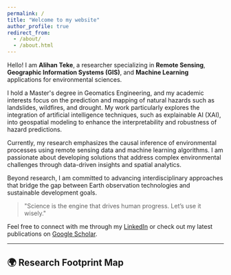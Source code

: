 ```yaml
---
permalink: /
title: "Welcome to my website"
author_profile: true
redirect_from: 
  - /about/
  - /about.html
---
```


Hello! I am **Alihan Teke**, a researcher specializing in **Remote Sensing**, **Geographic Information Systems (GIS)**, and **Machine Learning** applications for environmental sciences.

I hold a Master's degree in Geomatics Engineering, and my academic interests focus on the prediction and mapping of natural hazards such as landslides, wildfires, and drought. My work particularly explores the integration of artificial intelligence techniques, such as explainable AI (XAI), into geospatial modeling to enhance the interpretability and robustness of hazard predictions.

Currently, my research emphasizes the causal inference of environmental processes using remote sensing data and machine learning algorithms. I am passionate about developing solutions that address complex environmental challenges through data-driven insights and spatial analytics.

Beyond research, I am committed to advancing interdisciplinary approaches that bridge the gap between Earth observation technologies and sustainable development goals.

> "Science is the engine that drives human progress. Let’s use it wisely."

Feel free to connect with me through my [LinkedIn](https://linkedin.com/in/kullanici-adin) or check out my latest publications on [Google Scholar](https://scholar.google.com/citations?user=Scholar-ID).

<hr>

## 🌍 Research Footprint Map

<div id="map" style="width: 100%; height: 500px; margin-top: 20px; border-radius: 10px;"></div>

<link rel="stylesheet" href="https://unpkg.com/leaflet/dist/leaflet.css" />
<script src="https://unpkg.com/leaflet/dist/leaflet.js"></script>

<script>
  var map = L.map('map').setView([38.9637, 35.2433], 5); // Center on Turkey

  L.tileLayer('https://{s}.tile.openstreetmap.org/{z}/{x}/{y}.png', {
    attribution: '&copy; OpenStreetMap contributors'
  }).addTo(map);

  // Example Markers
  L.marker([36.8969, 30.7133]).addTo(map) // Antalya, Manavgat
    .bindPopup("<b>Manavgat Wildfire Study Area</b>");

  L.marker([41.0082, 28.9784]).addTo(map) // Istanbul
    .bindPopup("<b>Istanbul Urban Study</b>");
</script>
